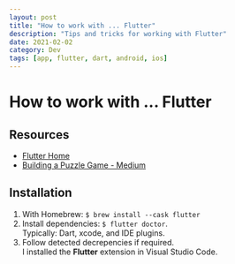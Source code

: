 ```yaml
---
layout: post
title: "How to work with ... Flutter"
description: "Tips and tricks for working with Flutter"
date: 2021-02-02
category: Dev
tags: [app, flutter, dart, android, ios]
---
```

# How to work with ... Flutter

## Resources

* [Flutter Home](https://flutter.dev)
* [Building a Puzzle Game - Medium](https://medium.com/quick-code/building-a-puzzle-game-using-flutter-6f629873102d)

## Installation

1. With Homebrew: `$ brew install --cask flutter`
2. Install dependencies: `$ flutter doctor`.  
Typically: Dart, xcode, and IDE plugins.
3. Follow detected decrepencies if required.  
I installed the **Flutter** extension in Visual Studio Code.
